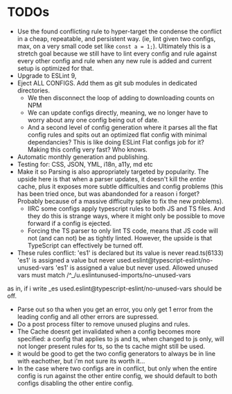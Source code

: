 # TODOs

- Use the found conflicting rule to hyper-target the condense the conflict in a cheap, repeatable, and persistent way. (ie, lint given two configs, max, on a very small code set like `const a = 1;`). Ultimately this is a stretch goal because we still have to lint every config and rule against every other config and rule when any new rule is added and current setup is optimized for that.
- Upgrade to ESLint 9,
- Eject ALL CONFIGS. Add them as git sub modules in dedicated directories.
  - We then disconnect the loop of adding to downloading counts on NPM
  - We can update configs directly, meaning, we no longer have to worry about any one config being out of date.
  - And a second level of config generation where it parses all the flat config rules and spits out an optimized flat config with minimal dependancies? This is like doing ESLint Flat configs job for it? Making this config very fast? Who knows.
- Automatic monthly generation and publishing.
- Testing for: CSS, JSON, YML, i18n, a11y, md etc
- Make it so Parsing is also appropriately targeted by popularity. The upside here is that when a parser updates, it doesn't kill the _entire_ cache, plus it exposes more subtle difficulties and config problems (this has been tried once, but was abandonded for a reason i forget? Probably because of a massive difficulty spike to fix the new problems).
  - IIRC some configs apply typescript rules to both JS and TS files. And they do this is strange ways, where it might only be possible to move forward if a config is ejected.
  - Forcing the TS parser to only lint TS code, means that JS code will not (and can not) be as tightly linted. However, the upside is that TypeScript can effectively be turned off.
- These rules conflict:
  'es1' is declared but its value is never read.ts(6133)
  'es1' is assigned a value but never used.eslint@typescript-eslint/no-unused-vars
  'es1' is assigned a value but never used. Allowed unused vars must match /^\_/u.eslintunused-imports/no-unused-vars

as in, if i write \_es used.eslint@typescript-eslint/no-unused-vars should be off.

- Parse out so tha when you get an error, you only get 1 error from the leading config and all other errors are supressed.
- Do a post process filter to remove unused plugins and rules.
- The Cache doesnt get invalidated when a config becomes more specified: a config that applies to js and ts, when changed to js only, will not longer present rules for ts, so the ts cache might still be used.
- it would be good to get the two config generators to always be in line with eachother, but i'm not sure its worth it...
- In the case where two configs are in conflict, but only when the entire config is run against the other entire config, we should default to both configs disabling the other entire config.
